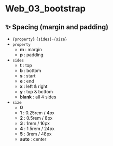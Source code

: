 # Web_03_bootstrap

## ✨ Spacing (margin and padding)

- `{property}` `{sides}`-`{size}`
- `property`
    - **m** : margin
    - **p** : padding
- `sides`
    - **t** : top
    - **b** : bottom
    - **s** : start
    - **e** : end
    - **x** : left & right
    - **y** : top & bottom
    - **blank** : all 4 sides
- `size`
    - **0**
    - **1** : 0.25rem / 4px
    - **2** : 0.5rem / 8px
    - **3** : 1rem / 16px
    - **4** : 1.5rem / 24px
    - **5** : 3rem / 48px
    - **auto** : center
